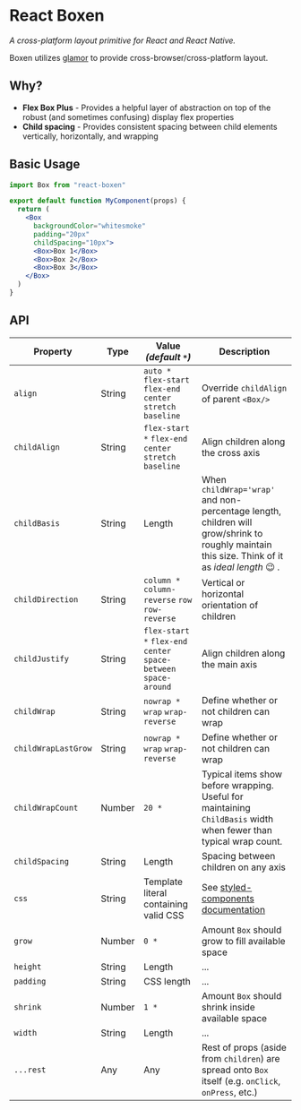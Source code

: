 # React Boxen
_A cross-platform layout primitive for React and React Native._

Boxen utilizes [glamor](https://github.com/threepointone/glamor) to provide cross-browser/cross-platform layout.

## Why?

- **Flex Box Plus** - Provides a helpful layer of abstraction on top of the robust (and sometimes confusing) display flex properties
- **Child spacing** - Provides consistent spacing between child elements vertically, horizontally, and wrapping

## Basic Usage
```jsx
import Box from "react-boxen"

export default function MyComponent(props) {
  return (
    <Box
      backgroundColor="whitesmoke"
      padding="20px"
      childSpacing="10px">
      <Box>Box 1</Box>
      <Box>Box 2</Box>
      <Box>Box 3</Box>      
    </Box>
  )
}
```

## API

Property               | Type   | Value _(default `*`)_                                             | Description
---                    | ---    | ---                                                               | ---        
`align`                | String | `auto *` `flex-start` `flex-end` `center` `stretch` `baseline`    | Override `childAlign` of parent `<Box/>`
`childAlign`           | String | `flex-start *` `flex-end` `center` `stretch` `baseline`           | Align children along the cross axis
`childBasis`           | String | Length                                                            | When `childWrap='wrap'` and non-percentage length, children will grow/shrink to roughly maintain this size. Think of it as _ideal length_ 😉 .
`childDirection`       | String | `column *` `column-reverse` `row` `row-reverse`                   | Vertical or horizontal orientation of children
`childJustify`         | String | `flex-start *` `flex-end` `center` `space-between` `space-around` | Align children along the main axis
`childWrap`            | String | `nowrap *` `wrap` `wrap-reverse`                                  | Define whether or not children can wrap
`childWrapLastGrow`    | String | `nowrap *` `wrap` `wrap-reverse`                                  | Define whether or not children can wrap
`childWrapCount`       | Number | `20 *`                                                            | Typical items show before wrapping. Useful for maintaining `ChildBasis` width when fewer than typical wrap count.
`childSpacing`         | String | Length                                                            | Spacing between children on any axis
`css`                  | String | Template literal containing valid CSS                             | See [styled-components documentation](https://github.com/styled-components/styled-components#passed-props)
`grow`                 | Number | `0 *`                                                             | Amount `Box` should grow to fill available space
`height`               | String | Length                                                            | ...
`padding`              | String | CSS length                                                        | ...
`shrink`               | Number | `1 *`                                                             | Amount `Box` should shrink inside available space
`width`                | String | Length                                                            | ...
`...rest`              | Any    | Any                                                               | Rest of props (aside from `children`) are spread onto `Box` itself (e.g. `onClick`, `onPress`, etc.)
